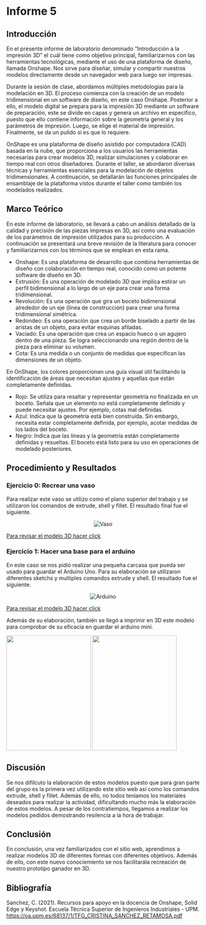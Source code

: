 ﻿# Informe 5

## Introducción

En el presente informe de laboratorio denominado “Introducción a la impresión 3D” el cuál tiene como objetivo principal, familiarizarnos con las herramientas tecnológicas, mediante el uso de una plataforma de diseño, llamada Onshape. Nos sirve para  diseñar, simular y compartir nuestros modelos directamente desde un navegador web para luego ser impresas.

Durante la sesión de clase, abordamos múltiples metodologías para la modelación en 3D. El proceso comienza con la creación de un modelo tridimensional en un software de diseño, en este caso Onshape. Posterior a ello, el modelo digital se prepara para la impresión 3D mediante un software de preparación, este se divide en capas y genera un archivo en específico, puesto que ello contiene información sobre la geometría general y los parámetros de impresión. Luego, se elige el material de impresión. Finalmente, se da un pulido si es que lo requiere. 

OnShape es una plataforma de diseño asistido por computadora (CAD) basada en la nube, que proporciona a los usuarios las herramientas necesarias para crear modelos 3D, realizar simulaciones y colaborar en tiempo real con otros diseñadores. Durante el taller, se abordaron diversas técnicas y herramientas esenciales para la modelación de objetos tridimensionales. A continuación, se detallarán las funciones principales de ensamblaje de la plataforma vistos durante el taller como también los modelados realizados.

## Marco Teórico

En este informe de laboratorio, se llevará a cabo un análisis detallado de la calidad y precisión de las piezas impresas en 3D, así como una evaluación de los parámetros de impresión utilizados para su producción. A continuación se presentará una breve revisión de la literatura para conocer y familiarizarnos con los términos que se emplean en esta rama.

- Onshape: Es una plataforma de desarrollo que combina herramientas de diseño con colaboración en tiempo real, conocido como un potente software de diseño en 3D.
- Extrusión: Es una operación de modelado 3D que implica estirar un perfil bidimensional a lo largo de un eje para crear una forma tridimensional.
- Revolución: Es una operación que gira un boceto bidimensional alrededor de un eje (línea de construcción) para crear una forma tridimensional simétrica.
- Redondeo: Es una operación que crea un borde biselado a partir de las aristas de un objeto, para evitar esquinas afiladas.
- Vaciado: Es una operación que crea un espacio hueco o un agujero dentro de una pieza. Se logra seleccionando una región dentro de la pieza para eliminar su volumen.
- Cota: Es una medida o un conjunto de medidas que especifican las dimensiones de un objeto.

En OnShape, los colores proporcionan una guía visual útil facilitando la identificación de áreas que necesitan ajustes y aquellas que están completamente definidas.

- Rojo: Se utiliza para resaltar y representar geometría no finalizada en un boceto. Señala que un elemento no está completamente definido y puede necesitar ajustes. Por ejemplo, cotas mal definidas.
- Azul: Indica que la geometría está bien construida. Sin embargo, necesita estar completamente definida, por ejemplo, acotar medidas de los lados del boceto.
- Negro: Indica que las líneas y la geometría están completamente definidas y resueltas. El boceto está listo para su uso en operaciones de modelado posteriores.

## Procedimiento y Resultados

### Ejercicio 0: Recrear una vaso

Para realizar este vaso se utilizo como el plano superior del trabajo y se utilizaron los comandos de extrude, shell y fillet. El resultado final fue el siguiente.

<p align="center">
  <img src=https://github.com/sebastianfranco1342/FundamentosdeDisenoGrupo6/blob/main/Carpetas%20del%20Proyecto/Im%C3%A1genes/Lab5_Vaso.png?raw=true alt=Vaso>
</p>

[Para revisar el modelo 3D hacer click](https://github.com/sebastianfranco1342/FundamentosdeDisenoGrupo6/blob/main/Carpetas%20del%20Proyecto/Hardware/Vaso_1.stl)

### Ejercicio 1: Hacer una base para el arduino

En este caso se nos pidió realizar una pequeña carcasa que pueda ser usado para guardar el Arduino Uno. Para su elaboración se utilizaron diferentes sketchs y multiples comandos extrude y shell. El resultado fue el siguiente.

<p align="center">
  <img src=https://github.com/sebastianfranco1342/FundamentosdeDisenoGrupo6/blob/main/Carpetas%20del%20Proyecto/Im%C3%A1genes/Lab5_Arduino.png?raw=true alt=Arduino>
</p>

[Para revisar el modelo 3D hacer click](https://github.com/sebastianfranco1342/FundamentosdeDisenoGrupo6/blob/main/Carpetas%20del%20Proyecto/Hardware/Carcasa_Arduino.stl)

Además de su elaboración, también se llegó a imprimir en 3D este modelo para comprobar de su eficacia en guardar el arduino mini.

<p align="center">
<p float="left">  <img src="https://github.com/sebastianfranco1342/FundamentosdeDisenoGrupo6/blob/main/Carpetas%20del%20Proyecto/Im%C3%A1genes/Lab5_Ard1.jpg?raw=true" width="220" height="300" />  <img src="https://github.com/sebastianfranco1342/FundamentosdeDisenoGrupo6/blob/main/Carpetas%20del%20Proyecto/Im%C3%A1genes/Lab5_Ard2.jpg?raw=true" width="220" height="300" />  </p>

## Discusión

Se nos difilcuto la elaboración de estos modelos puesto que para gran parte del grupo es la primera vez utilizando este sitio web así como los comandos extrude, shell y fillet. Además de ello, no todos teníamos los materiales deseados para realizar la actividad, dificultando mucho más la elaboración de estos modelos. A pesar de los contratiempos, llegamos a realizar los modelos pedidos demostrando resilencia a la hora de trabajar.

## Conclusión

En conclusión, una vez familiarizados con el sitio web, aprendimos a realizar modelos 3D de diferentes formas con diferentes objetivos. Además de ello, con este nuevo conociemiento se nos facilitarála recreación de nuestro prototipo ganador en 3D.

## Bibliografía

Sanchez, C. (2021). Recursos para apoyo en la docencia de Onshape, Solid Edge y Keyshot. Escuela Técnica Superior de Ingenieros Industriales - UPM. https://oa.upm.es/68137/1/TFG_CRISTINA_SANCHEZ_RETAMOSA.pdf
